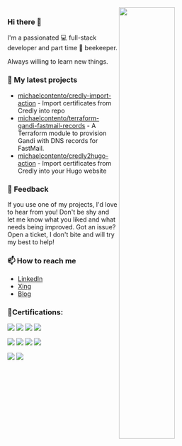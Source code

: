 <img align="right" src="https://github-readme-stats.vercel.app/api?username=michaelcontento&show_icons=true&count_private=true&hide_border=true" width="50%"/>
<h3 class="mt-n3">Hi there 👋</h3>

I'm a passionated 💻 full-stack developer and part time 🐝 beekeeper.

Always willing to learn new things.

### 🌱 My latest projects
- [michaelcontento/credly-import-action](https://github.com/michaelcontento/credly-import-action) - Import certificates from Credly into repo
- [michaelcontento/terraform-gandi-fastmail-records](https://github.com/michaelcontento/terraform-gandi-fastmail-records) - A Terraform module to provision Gandi with DNS records for FastMail.
- [michaelcontento/credly2hugo-action](https://github.com/michaelcontento/credly2hugo-action) - Import certificates from Credly into your Hugo website

### 💬 Feedback

If you use one of my projects, I'd love to hear from you! Don't be shy and let me know what you liked
and what needs being improved. Got an issue? Open a ticket, I don't bite and will try my best to help!

### 📫 How to reach me

- [LinkedIn](https://www.linkedin.com/in/michaelcontento/)
- [Xing](https://www.xing.com/profile/Michael_Contento)
- [Blog](https://www.michaelcontento.de/en)

### 🏅Certifications:

![](https://images.credly.com/size/110x110/images/89efc3e7-842b-4790-b09b-9ea5efc71ec3/image.png)
![](https://images.credly.com/size/110x110/images/c9ed294b-f8ac-48fa-a8c3-96dab1f110f2/image.png)
![](https://images.credly.com/size/110x110/images/34880f37-8ec8-4542-a78a-73ba6647208e/image.png)
![](https://images.credly.com/size/110x110/images/024d0122-724d-4c5a-bd83-cfe3c4b7a073/image.png)

![](https://images.credly.com/size/110x110/images/c3ab66f8-5d59-4afa-a6c2-0ba30a1989ca/CERT-Expert-DevOps-Engineer-600x600.png)
![](https://images.credly.com/size/110x110/images/336eebfc-0ac3-4553-9a67-b402f491f185/azure-administrator-associate-600x600.png)
![](https://images.credly.com/size/110x110/images/be8fcaeb-c769-4858-b567-ffaaa73ce8cf/image.png)
![](https://images.credly.com/size/110x110/images/4136ced8-75d5-4afb-8677-40b6236e2672/azure-ai-fundamentals-600x600.png)

![](https://images.credly.com/size/110x110/images/fd6bb2af-2f05-4d9b-a23e-39f8e309a82d/image.png)
![](https://images.credly.com/size/110x110/images/515fa1dc-ac4a-4f08-ac73-6fd9694124cb/image.png)
